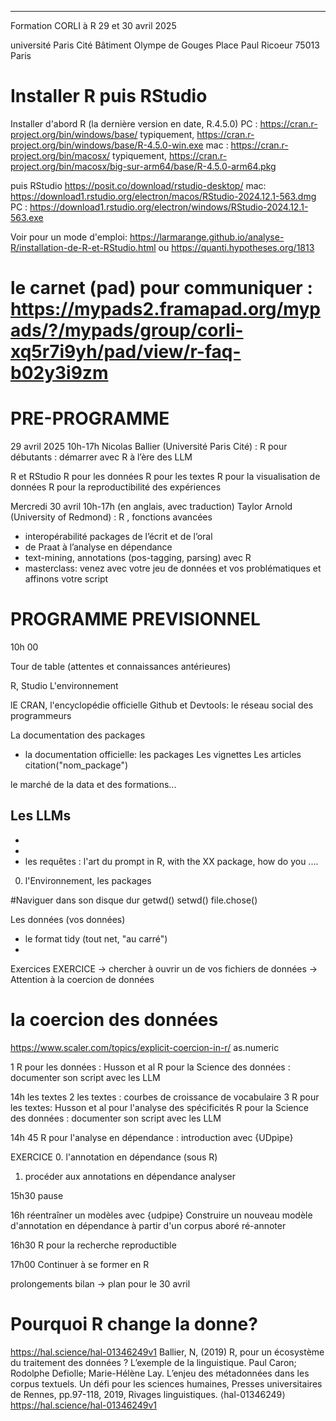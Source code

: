 
*********************************
Formation CORLI à R 29 et 30 avril 2025
 
université Paris Cité
Bâtiment Olympe de Gouges
Place Paul Ricoeur 75013 Paris

 
# Installer R puis RStudio 
Installer d'abord R (la dernière version en date, R.4.5.0)
PC  : https://cran.r-project.org/bin/windows/base/
typiquement, https://cran.r-project.org/bin/windows/base/R-4.5.0-win.exe
mac : https://cran.r-project.org/bin/macosx/
typiquement, https://cran.r-project.org/bin/macosx/big-sur-arm64/base/R-4.5.0-arm64.pkg


puis RStudio
https://posit.co/download/rstudio-desktop/
mac: https://download1.rstudio.org/electron/macos/RStudio-2024.12.1-563.dmg
PC : https://download1.rstudio.org/electron/windows/RStudio-2024.12.1-563.exe


Voir pour un mode d'emploi:
https://larmarange.github.io/analyse-R/installation-de-R-et-RStudio.html
ou
https://quanti.hypotheses.org/1813


# le carnet (**pad**) pour communiquer : <https://mypads2.framapad.org/mypads/?/mypads/group/corli-xq5r7i9yh/pad/view/r-faq-b02y3i9zm>



# PRE-PROGRAMME 
29 avril 2025  10h-17h 
Nicolas Ballier (Université Paris Cité) : R pour débutants : démarrer avec R à l’ère des LLM
 
R et RStudio
R pour les données
R pour les textes 
R pour la visualisation de données 
R pour la reproductibilité des expériences
 
Mercredi 30 avril  10h-17h 
(en anglais, avec traduction)
Taylor Arnold (University of Redmond)  : R , fonctions avancées

 
- interopérabilité packages de l’écrit et de l’oral
- de Praat à l’analyse en dépendance
- text-mining, annotations (pos-tagging, parsing) avec R
- masterclass: venez avec votre  jeu de données et vos problématiques et affinons votre script








# PROGRAMME PREVISIONNEL

10h 00

Tour de table (attentes et connaissances antérieures)


R, Studio
L'environnement 

lE CRAN, l'encyclopédie officielle
Github et Devtools: le réseau social des programmeurs

La documentation des packages 
- la documentation officielle: les packages
Les vignettes
Les articles 
citation("nom_package")


le marché de la data et des formations...


Les LLMs
- 
- 
- 
- les requêtes : l'art du prompt
in R, with the XX package, how do you ....


0. l'Environnement, les  packages


#Naviguer dans son disque dur
getwd()
setwd()
file.chose()


Les données  (vos données)
- le format tidy (tout net, "au carré")
- 



Exercices
EXERCICE
-> chercher à ouvrir un de vos fichiers de données
-> Attention à la coercion de données 
# la coercion des données 
https://www.scaler.com/topics/explicit-coercion-in-r/
as.numeric


1 R pour les données : Husson et al
R pour la Science des données : documenter son script avec les LLM


14h les textes
2 les textes : courbes de croissance de vocabulaire
3 R pour les textes: Husson et al pour l'analyse des spécificités
R pour la Science des données : documenter son script avec les LLM


14h 45 R pour l'analyse en dépendance : introduction avec {UDpipe}

EXERCICE 
0. l'annotation en dépendance (sous R)
1. procéder aux annotations en dépendance
analyser 

15h30 pause

16h réentraîner un modèles avec {udpipe}
Construire un nouveau modèle d'annotation en dépendance à partir d'un corpus aboré ré-annoter
  
16h30  R pour la recherche reproductible

17h00  Continuer à se former en R


prolongements
bilan
-> plan pour le 30 avril


# Pourquoi R change la donne?
<https://hal.science/hal-01346249v1>
Ballier, N, (2019) R, pour un écosystème du traitement des données ? L’exemple de la linguistique. Paul Caron; Rodolphe Defiolle; Marie-Hélène Lay. L’enjeu des métadonnées dans les corpus textuels. Un défi pour les sciences humaines, Presses universitaires de Rennes, pp.97-118, 2019, Rivages linguistiques. ⟨hal-01346249⟩
https://hal.science/hal-01346249v1




